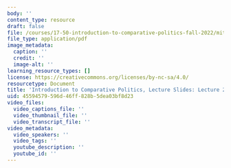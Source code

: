 ```yaml
---
body: ''
content_type: resource
draft: false
file: /courses/17-50-introduction-to-comparative-politics-fall-2022/mit17_50f22_lec24.pdf
file_type: application/pdf
image_metadata:
  caption: ''
  credit: ''
  image-alt: ''
learning_resource_types: []
license: https://creativecommons.org/licenses/by-nc-sa/4.0/
resourcetype: Document
title: 'Introduction to Comparative Politics, Lecture Slides: Lecture 24, Democratization'
uid: 45594579-596d-46ff-828b-5dea03bf8d23
video_files:
  video_captions_file: ''
  video_thumbnail_file: ''
  video_transcript_file: ''
video_metadata:
  video_speakers: ''
  video_tags: ''
  youtube_description: ''
  youtube_id: ''
---
```


